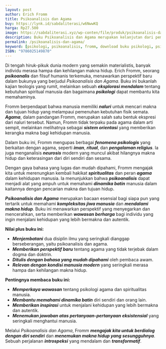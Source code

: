 ```yaml
---
layout: post
author: Erich Fromm
title: Psikoanalisis dan Agama
buy: https://lynk.id/sabdaliterasi/w6NwwKQ
harga: Rp27.500
image: https://sabdaliterasi.xyz/wp-conten/file/produk/psikoanalisis-dan-agama.jpg
description: Buku Psikoanalisis dan Agama merupakan kelanjutan dari pemikiran yang diungkapkannya dalam bukunya tahun 1947. Ia menyatakan bahwa ia tidak menegaskan
permalink: /psikoanalisis-dan-agama/
keyword: [psikologi, psikoanalisis, fromm, download buku psikologi, psikoanalisis pdf, ebook agama, agama, freud]
ISBN: "9786025149870"
---
```

<p>Di tengah hiruk-pikuk dunia modern yang semakin materialistis, banyak individu merasa hampa dan kehilangan makna hidup. Erich Fromm, seorang <em><strong>psikoanalis</strong></em> dan filsuf humanis terkemuka, menawarkan perspektif baru dalam bukunya yang berjudul <em>Psikoanalisis dan Agama</em>. Buku ini bukanlah kajian teologis yang rumit, melainkan sebuah <em><strong>eksplorasi mendalam</strong></em> tentang kebutuhan spiritual manusia dan bagaimana <em><strong>psikologi</strong></em> dapat membantu kita memahaminya.</p><p>Fromm berpendapat bahwa manusia memiliki <em><strong>naluri</strong></em> untuk mencari makna dan tujuan hidup yang melampaui pemenuhan kebutuhan fisik semata. <em><strong>Agama</strong></em>, dalam pandangan Fromm, merupakan salah satu bentuk ekspresi dari naluri tersebut. Namun, Fromm tidak terpaku pada agama dalam arti sempit, melainkan melihatnya sebagai <em><strong>sistem orientasi</strong></em> yang memberikan kerangka makna bagi kehidupan manusia.</p><p>Dalam buku ini, Fromm mengupas berbagai <em><strong>fenomena psikologis</strong></em> yang berkaitan dengan agama, seperti <em><strong>iman</strong></em>, <em><strong>ritual</strong></em>, dan <em><strong>pengalaman religius</strong></em>. Ia juga menganalisis <em><strong>neurosis</strong></em> modern yang muncul akibat hilangnya makna hidup dan keterasingan dari diri sendiri dan sesama.</p><p>Dengan gaya bahasa yang lugas dan mudah dipahami, Fromm mengajak kita untuk merenungkan kembali hakikat <em><strong>spiritualitas</strong></em> dan peran <em><strong>agama</strong></em> dalam kehidupan manusia. Ia menunjukkan bahwa <em><strong>psikoanalisis</strong></em> dapat menjadi alat yang ampuh untuk memahami <em><strong>dinamika batin</strong></em> manusia dalam kaitannya dengan pencarian makna dan tujuan hidup.</p><p><em><strong>Psikoanalisis dan Agama</strong></em> merupakan bacaan esensial bagi siapa pun yang tertarik untuk memahami <em><strong>kompleksitas jiwa manusia</strong></em> dan <em><strong>mendalami makna hidup</strong></em>. Buku ini menawarkan perspektif yang menyegarkan dan mencerahkan, serta memberikan <em><strong>wawasan berharga</strong></em> bagi individu yang ingin menjalani kehidupan yang lebih bermakna dan autentik.</p><p><strong>Nilai plus buku ini:</strong></p><ul><li><em><strong>Menjembatani</strong></em> dua disiplin ilmu yang seringkali dianggap berseberangan, yaitu psikoanalisis dan agama.</li><li><em><strong>Memberikan perspektif baru</strong></em> tentang agama yang tidak terjebak dalam dogma dan doktrin.</li><li><em><strong>Ditulis dengan bahasa yang mudah dipahami</strong></em> oleh pembaca awam.</li><li><em><strong>Relevan dengan kondisi manusia modern</strong></em> yang seringkali merasa hampa dan kehilangan makna hidup.</li></ul><p><strong>Pentingnya membaca buku ini:</strong></p><ul><li><em><strong>Memperkaya wawasan</strong></em> tentang psikologi agama dan spiritualitas manusia.</li><li><em><strong>Membantu memahami dinamika batin</strong></em> diri sendiri dan orang lain.</li><li><em><strong>Memberikan inspirasi</strong></em> untuk menjalani kehidupan yang lebih bermakna dan autentik.</li><li><em><strong>Menemukan jawaban atas pertanyaan-pertanyaan eksistensial</strong></em> yang seringkali menghantui manusia.</li></ul><p>Melalui <em>Psikoanalisis dan Agama</em>, Fromm <em><strong>mengajak kita untuk berdialog dengan diri sendiri</strong></em> dan <em><strong>menemukan makna hidup yang sesungguhnya</strong></em>. Sebuah perjalanan <em><strong>introspeksi</strong></em> yang mendalam dan <em><strong>transformatif</strong></em>.</p>
